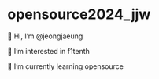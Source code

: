 # opensource2024_jjw
👋 Hi, I’m @jeongjaeung

👀 I’m interested in f1tenth

🌱 I’m currently learning opensource
